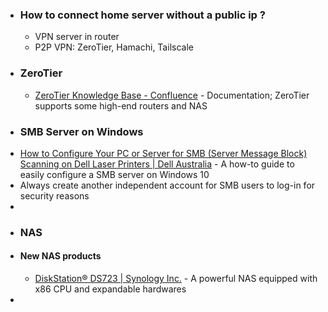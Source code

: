 - ### How to connect home server without a public ip ?
	- VPN server in router
	- P2P VPN: ZeroTier, Hamachi, Tailscale
- ### ZeroTier
	- [ZeroTier Knowledge Base - Confluence](https://zerotier.atlassian.net/wiki/spaces/SD/overview?homepageId=163911) - Documentation; ZeroTier supports some high-end routers and NAS
- ### SMB Server on Windows
- [How to Configure Your PC or Server for SMB (Server Message Block) Scanning on Dell Laser Printers | Dell Australia](https://www.dell.com/support/kbdoc/en-au/000175311/how-to-configure-your-pc-or-server-for-smb-server-message-block-scanning-on-dell-laser-printers#Four) - A how-to guide to easily configure a SMB server on Windows 10
- Always create another independent account for SMB users to log-in for security reasons
-
- ### NAS
- #### New NAS products
	- [DiskStation® DS723  | Synology Inc.](https://www.synology.com/en-us/products/DS723+) - A powerful NAS equipped with x86 CPU and expandable hardwares
-